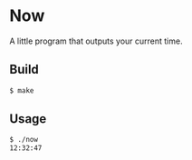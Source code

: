 # Now 

A little program that outputs your current time.

## Build

```bash
$ make
```

## Usage

```bash
$ ./now
12:32:47
```


